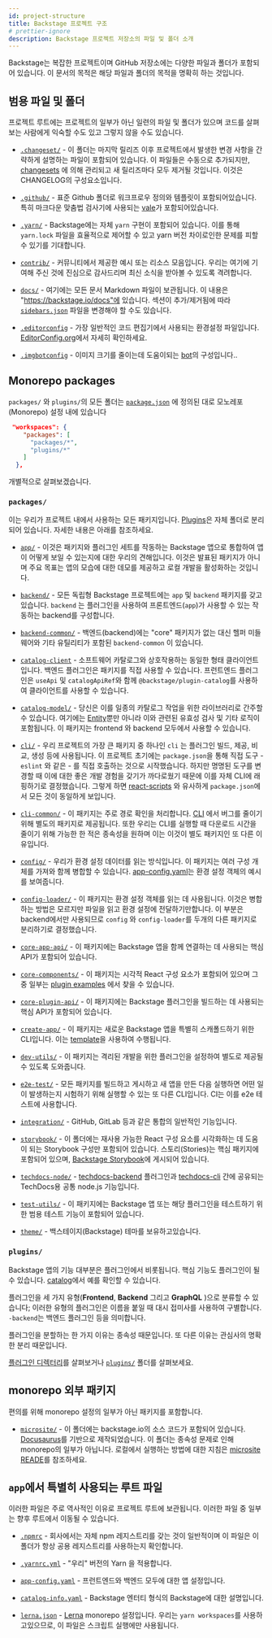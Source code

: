 ```yaml
---
id: project-structure
title: Backstage 프로젝트 구조
# prettier-ignore
description: Backstage 프로젝트 저장소의 파일 및 폴더 소개
---
```


Backstage는 복잡한 프로젝트이며 GitHub 저장소에는 다양한 파일과 폴더가 포함되어 있습니다. 이 문서의 목적은 
해당 파일과 폴더의 목적을 명확히 하는 것입니다.

## 범용 파일 및 폴더

프로젝트 루트에는 프로젝트의 일부가 아닌 일련의 파일 및 폴더가 있으며 코드를 살펴보는 사람에게 익숙할 수도 있고 그렇지 않을 수도 있습니다.

- [`.changeset/`](https://github.com/backstage/backstage/tree/master/.changeset) -
  이 폴더는 마지막 릴리즈 이후 프로젝트에서 발생한 변경 사항을 간략하게 설명하는 파일이 포함되어 있습니다.
  이 파일들은 수동으로 추가되지만, [changesets](https://github.com/atlassian/changesets)
  에 의해 관리되고 새 릴리즈마다 모두 제거될 것입니다. 이것은 CHANGELOG의 구성요소입니다.

- [`.github/`](https://github.com/backstage/backstage/tree/master/.github) -
  표준 Github 폴더로 워크프로우 정의와 템플릿이 포함되어있습니다. 특히 마크다운 맞춤법 검사기에 사용되는
  [vale](https://github.com/backstage/backstage/tree/master/.github/vale)가 포함되어있습니다.

- [`.yarn/`](https://github.com/backstage/backstage/tree/master/.yarn) -
  Backstage에는 자체 `yarn` 구현이 포함되어 있습니다. 이를 통해 `yarn.lock` 파일을 효율적으로 제어할 수 있고
  yarn 버전 차이로인한 문제를 피할 수 있기를 기대합니다.

- [`contrib/`](https://github.com/backstage/backstage/tree/master/contrib) -
  커뮤니티에서 제공한 예시 또는 리소스 모음입니다. 우리는 여기에 기여해 주신 것에 진심으로 감사드리며 
  최신 소식을 받아볼 수 있도록 격려합니다.

- [`docs/`](https://github.com/backstage/backstage/tree/master/docs) - 
  여기에는 모든 문서 Markdown 파일이 보관됩니다. 이 내용은 "https://backstage.io/docs"에 있습니다.
  섹션이 추가/제거됨에 따라 [`sidebars.json`](https://github.com/backstage/backstage/blob/master/microsite/sidebars.json)
  파일을 변경해야 할 수도 있습니다.

- [`.editorconfig`](https://github.com/backstage/backstage/tree/master/.editorconfig) -
  가장 일반적인 코드 편집기에서 사용되는 환경설정 파일입니다. [EditorConfig.org](https://editorconfig.org/)에서 자세히 확인하세요.

- [`.imgbotconfig`](https://github.com/backstage/backstage/tree/master/.imgbotconfig) -
  이미지 크기를 줄이는데 도움이되는 [bot](https://imgbot.net/)의 구성입니다..

## Monorepo packages

`packages/` 와 `plugins/`의 모든 폴더는 [`package.json`](https://github.com/backstage/backstage/blob/master/package.json) 
에 정의된 대로 모노레포(Monorepo) 설정 내에 있습니다

```json
 "workspaces": {
    "packages": [
      "packages/*",
      "plugins/*"
    ]
  },
```

개별적으로 살펴보겠습니다.

### `packages/`

이는 우리가 프로젝트 내에서 사용하는 모든 패키지입니다. [Plugins](#plugins)은 자체 폴더로 분리되어 있습니다. 자세한 내용은 아래를 참조하세요.

- [`app/`](https://github.com/backstage/backstage/tree/master/packages/app) -
  이것은 패키지와 플러그인 세트를 작동하는 Backstage 앱으로 통합하여 앱이 어떻게 보일 수 있는지에 대한 우리의 견해입니다.
  이것은 발표된 패키지가 아니며 주요 목표는 앱의 모습에 대한 데모를 제공하고 로컬 개발을 활성화하는 것입니다.

- [`backend/`](https://github.com/backstage/backstage/tree/master/packages/backend) -
  모든 독립형 Backstage 프로젝트에는 `app` 및 `backend` 패키지를 갖고있습니다. `backend` 는
  플러그인을 사용하여 프론트엔드(`app`)가 사용할 수 있는 작동하는 backend를 구성합니다.
  
- [`backend-common/`](https://github.com/backstage/backstage/tree/master/packages/backend-common) -
  백엔드(backend)에는 "core" 패키지가 없는 대신 헬퍼 미들웨어와 기타 유틸리티가 포함된 `backend-common` 이 있습니다.

- [`catalog-client`](https://github.com/backstage/backstage/tree/master/packages/catalog-client) -
  소프트웨어 카탈로그와 상호작용하는 동일한 형태 클라이언트입니다. 백엔드 플러그인은 패키지를 직접 사용할 수 있습니다.
  프런트엔드 플러그인은 `useApi` 및 `catalogApiRef`와 함께 `@backstage/plugin-catalog`를 사용하여 클라이언트를 사용할 수 있습니다.
  
- [`catalog-model/`](https://github.com/backstage/backstage/tree/master/packages/catalog-model) -
  당신은 이를 일종의 카탈로그 작업을 위한 라이브러리로 간주할 수 있습니다. 여기에는 
  [Entity](https://backstage.io/docs/features/software-catalog/references#docsNav)뿐만 아니라
  이와 관련된 유효성 검사 및 기타 로직이 포함됩니다. 이 패키지는 frontend 와 backend 모두에서 사용할 수 있습니다.

- [`cli/`](https://github.com/backstage/backstage/tree/master/packages/cli) -
  우리 프로젝트의 가장 큰 패키지 중 하나인 `cli` 는 플러그인 빌드, 제공, 비교, 생성 등에 사용됩니다.
  이 프로젝트 초기에는 `package.json`을 통해 직접 도구 - `eslint` 와 같은 - 를 직접 호출하는 것으로 시작했습니다.
  하지만 명명된 도구를 변경할 때 이에 대한 좋은 개발 경험을 갖기가 까다로웠기 때문에 이를 자체 CLI에 래핑하기로 결정했습니다.
  그렇게 하면 [react-scripts](https://github.com/facebook/create-react-app/tree/master/packages/react-scripts)
  와 유사하게 `package.json`에서 모든 것이 동일하게 보입니다.

- [`cli-common/`](https://github.com/backstage/backstage/tree/master/packages/cli-common) -
  이 패키지는 주로 경로 확인을 처리합니다. [CLI](https://github.com/backstage/backstage/tree/master/packages/cli)
  에서 버그를 줄이기 위해 별도의 패키지로 제공됩니다. 또한 우리는 CLI를 실행할 때 다운로드 시간을 줄이기 위해 가능한 한 적은 종속성을 원하며 
  이는 이것이 별도 패키지인 또 다른 이유입니다.

- [`config/`](https://github.com/backstage/backstage/tree/master/packages/config) -
  우리가 환경 설정 데이터를 읽는 방식입니다. 이 패키지는 여러 구성 개체를 가져와 함께 병합할 수 있습니다.
  [app-config.yaml](https://github.com/backstage/backstage/blob/master/app-config.yaml)는
  환경 설정 객체의 예시를 보여줍니다.

- [`config-loader/`](https://github.com/backstage/backstage/tree/master/packages/config-loader) -
  이 패키지는 환경 설정 객체를 읽는 데 사용됩니다. 이것은 병합하는 방법은 모르지만 파일을 읽고 환경 설정에 전달하기만합니다.
  이 부분은 backend에서만 사용되므로 `config` 와 `config-loader`를 두개의 다른 패키지로 분리하기로 결정했습니다.

- [`core-app-api/`](https://github.com/backstage/backstage/tree/master/packages/core-app-api) -
  이 패키지에는 Backstage 앱을 함께 연결하는 데 사용되는 핵심 API가 포함되어 있습니다.

- [`core-components/`](https://github.com/backstage/backstage/tree/master/packages/core-components) -
  이 패키지는 시각적 React 구성 요소가 포함되어 있으며 그 중 일부는 
  [plugin examples](https://backstage.io/storybook/?path=/story/plugins-examples--plugin-with-data)
  에서 찾을 수 있습니다. 

- [`core-plugin-api/`](https://github.com/backstage/backstage/tree/master/packages/core-plugin-api) -
  이 패키지에는 Backstage 플러그인을 빌드하는 데 사용되는 핵심 API가 포함되어 있습니다.

- [`create-app/`](https://github.com/backstage/backstage/tree/master/packages/create-app) -
  이 패키지는 새로운 Backstage 앱을 특별히 스캐폴드하기 위한 CLI입니다. 이는 
  [template](https://github.com/backstage/backstage/tree/master/packages/create-app/templates/default-app)을 
  사용하여 수행됩니다.

- [`dev-utils/`](https://github.com/backstage/backstage/tree/master/packages/dev-utils) -
  이 패키지는 격리된 개발을 위한 플러그인을 설정하여 별도로 제공될 수 있도록 도와줍니다.

- [`e2e-test/`](https://github.com/backstage/backstage/tree/master/packages/e2e-test) -
  모든 패키지를 빌드하고 게시하고 새 앱을 만든 다음 실행하면 어떤 일이 발생하는지 시험하기 위해 실행할 수 있는 
  또 다른 CLI입니다. CI는 이를 e2e 테스트에 사용합니다.

- [`integration/`](https://github.com/backstage/backstage/tree/master/packages/integration) -
  GitHub, GitLab 등과 같은 통합의 일반적인 기능입니다.

- [`storybook/`](https://github.com/backstage/backstage/tree/master/storybook) -
  이 폴더에는 재사용 가능한 React 구성 요소를 시각화하는 데 도움이 되는 Storybook 구성만 포함되어 있습니다.
  스토리(Stories)는 핵심 패키지에 포함되어 있으며, [Backstage Storybook](https://backstage.io/storybook)에 게시되어 있습니다.

- [`techdocs-node/`](https://github.com/backstage/backstage/tree/master/plugins/techdocs-node) -
  [techdocs-backend](https://github.com/backstage/backstage/tree/master/plugins/techdocs-backend) 
  플러그인과 [techdocs-cli](https://github.com/backstage/techdocs-cli) 간에 공유되는 
  TechDocs용 공통 node.js 기능입니다.

- [`test-utils/`](https://github.com/backstage/backstage/tree/master/packages/test-utils) -
  이 패키지에는 Backstage 앱 또는 해당 플러그인을 테스트하기 위한 범용 테스트 기능이 포함되어 있습니다.

- [`theme/`](https://github.com/backstage/backstage/tree/master/packages/theme) -
  백스테이지(Backstage) 테마를 보유하고있습니다.

### `plugins/`

Backstage 앱의 기능 대부분은 플러그인에서 비롯됩니다. 핵심 기능도 플러그인이 될 수 있습니다. 
[catalog](https://github.com/backstage/backstage/tree/master/plugins/catalog)에서 
예를 확인할 수 있습니다.

플러그인을 세 가지 유형(**Frontend**, **Backend** 그리고 **GraphQL** )으로 분류할 수 있습니다;
이러한 유형의 플러그인은 이름을 붙일 때 대시 접미사를 사용하여 구별합니다. `-backend`는 백엔드 플러그인 등을 의미합니다.

플러그인을 분할하는 한 가지 이유는 종속성 때문입니다. 또 다른 이유는 관심사의 명확한 분리 때문입니다.

[플러그인 디렉터리](https://backstage.io/plugins)를 살펴보거나 
[`plugins/`](https://github.com/backstage/backstage/tree/master/plugins) 폴더를 살펴보세요.

## monorepo 외부 패키지

편의를 위해 monorepo 설정의 일부가 아닌 패키지를 포함합니다.

- [`microsite/`](https://github.com/backstage/backstage/blob/master/microsite) -
  이 폴더에는 backstage.io의 소스 코드가 포함되어 있습니다. [Docusaurus](https://docusaurus.io/)를 기반으로 제작되었습니다.
  이 폴더는 종속성 문제로 인해 monorepo의 일부가 아닙니다. 로컬에서 실행하는 방법에 대한 지침은 
  [microsite READE](https://github.com/backstage/backstage/blob/master/microsite/README.md)를 참조하세요.

## `app`에서 특별히 사용되는 루트 파일

이러한 파일은 주로 역사적인 이유로 프로젝트 루트에 보관됩니다. 이러한 파일 중 일부는 향후 루트에서 이동될 수 있습니다.

- [`.npmrc`](https://github.com/backstage/backstage/tree/master/.npmrc) - 
  회사에서는 자체 npm 레지스트리를 갖는 것이 일반적이며 이 파일은 이 폴더가 항상 공용 레지스트리를 사용하는지 확인합니다.

- [`.yarnrc.yml`](https://github.com/backstage/backstage/tree/master/.yarnrc.yml) -
  "우리" 버전의 Yarn 을 적용합니다.

- [`app-config.yaml`](https://github.com/backstage/backstage/tree/master/app-config.yaml) -
  프런트엔드와 백엔드 모두에 대한 앱 설정입니다.

- [`catalog-info.yaml`](https://github.com/backstage/backstage/tree/master/catalog-info.yaml) -
  Backstage 엔터티 형식의 Backstage에 대한 설명입니다.

- [`lerna.json`](https://github.com/backstage/backstage/tree/master/lerna.json) -
  [Lerna](https://github.com/lerna/lerna) monorepo 설정입니다.
  우리는 `yarn workspaces`를 사용하고있으므로, 이 파일은 스크립트 실행에만 사용됩니다.
